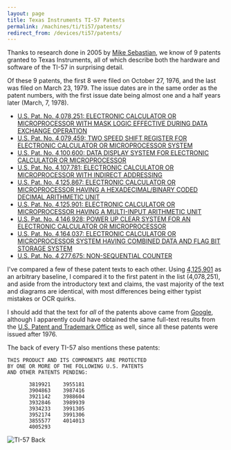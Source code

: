 ```yaml
---
layout: page
title: Texas Instruments TI-57 Patents
permalink: /machines/ti/ti57/patents/
redirect_from: /devices/ti57/patents/
---
```


Thanks to research done in 2005 by [Mike Sebastian](http://www.rskey.org/~mwsebastian/patents/patent_ti.htm), we know of
9 patents granted to Texas Instruments, all of which describe both the hardware and software of the TI-57 in surprising
detail.

Of these 9 patents, the first 8 were filed on October 27, 1976, and the last was filed on March 23, 1979.  The issue
dates are in the same order as the patent numbers, with the first issue date being almost one and a half years later
(March, 7, 1978).

- [U.S. Pat. No. 4,078,251: ELECTRONIC CALCULATOR OR MICROPROCESSOR WITH MASK LOGIC EFFECTIVE DURING DATA EXCHANGE OPERATION](https://patents.google.com/patent/US4078251A/en)
- [U.S. Pat. No. 4,079,459: TWO SPEED SHIFT REGISTER FOR ELECTRONIC CALCULATOR OR MICROPROCESSOR SYSTEM](https://patents.google.com/patent/US4079459A/en)
- [U.S. Pat. No. 4,100,600: DATA DISPLAY SYSTEM FOR ELECTRONIC CALCULATOR OR MICROPROCESSOR](https://patents.google.com/patent/US4100600A/en)
- [U.S. Pat. No. 4,107,781: ELECTRONIC CALCULATOR OR MICROPROCESSOR WITH INDIRECT ADDRESSING](https://patents.google.com/patent/US4107781A/en)
- [U.S. Pat. No. 4,125,867: ELECTRONIC CALCULATOR OR MICROPROCESSOR HAVING A HEXADECIMAL/BINARY CODED DECIMAL ARITHMETIC UNIT](https://patents.google.com/patent/US4125867A/en)
- [U.S. Pat. No. 4,125,901: ELECTRONIC CALCULATOR OR MICROPROCESSOR HAVING A MULTI-INPUT ARITHMETIC UNIT](us4125901/)
- [U.S. Pat. No. 4,146,928: POWER UP CLEAR SYSTEM FOR AN ELECTRONIC CALCULATOR OR MICROPROCESSOR](https://patents.google.com/patent/US4146928A/en)
- [U.S. Pat. No. 4,164,037: ELECTRONIC CALCULATOR OR MICROPROCESSOR SYSTEM HAVING COMBINED DATA AND FLAG BIT STORAGE SYSTEM](https://patents.google.com/patent/US4164037A/en)
- [U.S. Pat. No. 4,277,675: NON-SEQUENTIAL COUNTER](https://patents.google.com/patent/US4277675A/en)

I've compared a few of these patent texts to each other.  Using [4,125,901](us4125901/) as an arbitrary baseline,
I compared it to the first patent in the list (4,078,251), and aside from the introductory text and claims,
the vast majority of the text and diagrams are identical, with most differences being either typist mistakes or OCR quirks.

I should add that the text for *all* of the patents above came from [Google](https://patents.google.com),
although I apparently could have obtained the same full-text results from the [U.S. Patent and Trademark Office](http://patft.uspto.gov)
as well, since all these patents were issued after 1976.

The back of every TI-57 also mentions these patents:

	THIS PRODUCT AND ITS COMPONENTS ARE PROTECTED
	BY ONE OR MORE OF THE FOLLOWING U.S. PATENTS
	AND OTHER PATENTS PENDING:
	
	       3819921    3955181
	       3904863    3987416
	       3921142    3988604
	       3932846    3989939
	       3934233    3991305
	       3952174    3991306
	       3855577    4014013
	       4005293

![TI-57 Back](../images/ti57-back.jpg)
